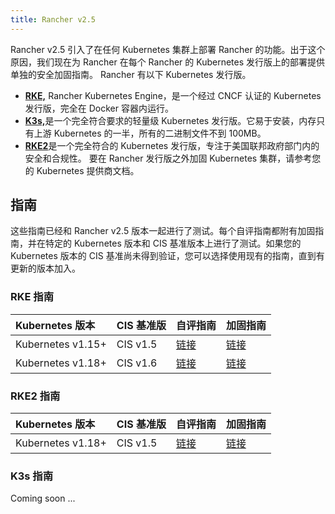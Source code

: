 ```yaml
---
title: Rancher v2.5
---
```


Rancher v2.5 引入了在任何 Kubernetes 集群上部署 Rancher 的功能。出于这个原因，我们现在为 Rancher 在每个 Rancher 的 Kubernetes 发行版上的部署提供单独的安全加固指南。
Rancher 有以下 Kubernetes 发行版。

- [**RKE,**](/docs/rke/_index) Rancher Kubernetes Engine，是一个经过 CNCF 认证的 Kubernetes 发行版，完全在 Docker 容器内运行。
- [**K3s,**](/docs/k3s/_index)是一个完全符合要求的轻量级 Kubernetes 发行版。它易于安装，内存只有上游 Kubernetes 的一半，所有的二进制文件不到 100MB。
- [**RKE2**](https://docs.rke2.io/)是一个完全符合的 Kubernetes 发行版，专注于美国联邦政府部门内的安全和合规性。
  要在 Rancher 发行版之外加固 Kubernetes 集群，请参考您的 Kubernetes 提供商文档。

## 指南

这些指南已经和 Rancher v2.5 版本一起进行了测试。每个自评指南都附有加固指南，并在特定的 Kubernetes 版本和 CIS 基准版本上进行了测试。如果您的 Kubernetes 版本的 CIS 基准尚未得到验证，您可以选择使用现有的指南，直到有更新的版本加入。

### RKE 指南

| Kubernetes 版本   | CIS 基准版 | 自评指南                           | 加固指南                          |
| :---------------- | :--------- | :--------------------------------- | :-------------------------------- |
| Kubernetes v1.15+ | CIS v1.5   | [链接](./1.5-benchmark-2.5/_index) | [链接](./1.5-hardening-2.5_index) |
| Kubernetes v1.18+ | CIS v1.6   | [链接](./1.6-benchmark-2.5/_index) | [链接](./1.6-hardening-2.5/index) |

### RKE2 指南

| Kubernetes 版本   | CIS 基准版 | 自评指南                                                   | 加固指南                                               |
| :---------------- | :--------- | :--------------------------------------------------------- | :----------------------------------------------------- |
| Kubernetes v1.18+ | CIS v1.5   | [链接](https://docs.rke2.io/security/cis_self_assessment/) | [链接](https://docs.rke2.io/security/hardening_guide/) |

### K3s 指南

Coming soon ...
